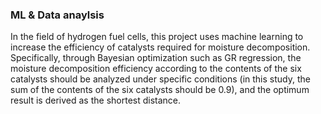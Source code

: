 ### ML & Data anaylsis
In the field of hydrogen fuel cells, this project uses machine learning to increase the efficiency of catalysts required for moisture decomposition. Specifically, through Bayesian optimization such as GR regression, the moisture decomposition efficiency according to the contents of the six catalysts should be analyzed under specific conditions (in this study, the sum of the contents of the six catalysts should be 0.9), and the optimum result is derived as the shortest distance.